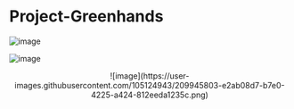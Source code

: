 # Project-Greenhands
![image](https://user-images.githubusercontent.com/105124943/209945442-79366e5d-e7b5-4302-a7a1-793bb909d68d.png)

![image](https://user-images.githubusercontent.com/105124943/209945479-21293926-67d8-4153-a210-052087df5515.png)

<p align="center">
![image](https://user-images.githubusercontent.com/105124943/209945803-e2ab08d7-b7e0-4225-a424-812eeda1235c.png)


</p>
